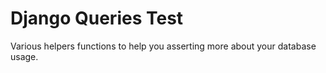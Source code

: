# Django Queries Test

Various helpers functions to help you asserting more about your database usage.
